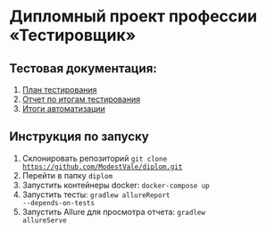 # Дипломный проект профессии «Тестировщик»
## Тестовая документация:
1. [План тестирования](Plan.md)
2. [Отчет по итогам тестирования](Report.md)
3. [Итоги автоматизации](Summary.md)

## Инструкция по запуску

1. Склонировать репозиторий <code>git clone https://github.com/ModestVale/diplom.git</code>
2. Перейти в папку <code>diplom</code> 
3. Запустить контейнеры docker:  <code>docker-compose up</code>
4. Запустить тесты:  <code>gradlew allureReport --depends-on-tests</code>
5. Запустить Allure для просмотра отчета: <code>gradlew allureServe</code>
